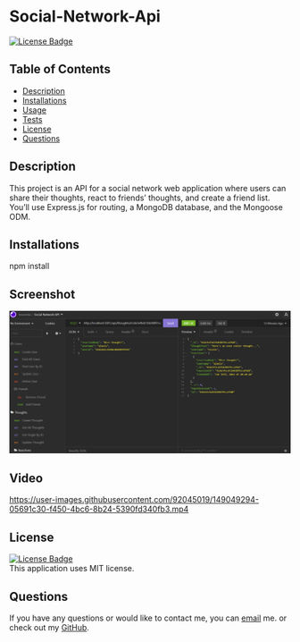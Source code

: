 # Social-Network-Api

[![License Badge](https://img.shields.io/static/v1?label=License&message=MIT&color=blue&?style=plastic&link=https://choosealicense.com/licenses/mit/)](https://choosealicense.com/licenses/mit/)

  ## Table of Contents
  - [Description](#Description)
  - [Installations](#Installations)
  - [Usage](#Usage)
  - [Tests](#Tests)
  - [License](#License)
  - [Questions](#Questions)

  ## Description
 This project is an API for a social network web application where users can share their thoughts, react to friends’ thoughts, and create a friend list. You’ll use Express.js for routing, a MongoDB database, and the Mongoose ODM. 

  ## Installations
  npm install

  ## Screenshot
  ![](https://github.com/NicoleWrz/Social-Network-Api/blob/c15d359fe9cf28568f6f439b7cd21c70d3fddbdd/Develop/Social%20Network%20API%20SS.png)

  ## Video
https://user-images.githubusercontent.com/92045019/149049294-05691c30-f450-4bc6-8b24-5390fd340fb3.mp4


  ## License
[![License Badge](https://img.shields.io/static/v1?label=License&message=MIT&color=blue&?style=plastic&link=https://choosealicense.com/licenses/mit/)](https://choosealicense.com/licenses/mit/)
  </br>
  This application uses MIT license. 

  ## Questions 
  If you have any questions or would like to contact me, you can [email](mailto:nicolewrz@gmail.com) me. 
  or check out my [GitHub](https://github.com/NicoleWrz).

